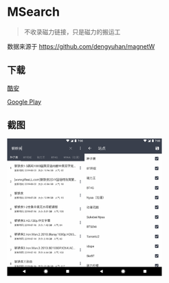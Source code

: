# MSearch

> 不收录磁力链接，只是磁力的搬运工

数据来源于 <https://github.com/dengyuhan/magnetW>

## 下载

[酷安](https://www.coolapk.com/apk/com.carlisle.magnet)

[Google Play](https://play.google.com/store/apps/details?id=com.carlisle.magnet)

## 截图

<img src="screenshots/1.png" height="320"/><img src="screenshots/2.png" height ="320"/>
